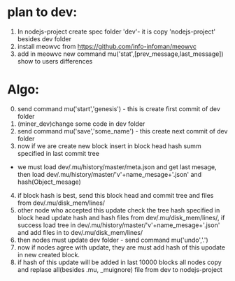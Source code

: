 # plan to dev:
1) In nodejs-project create spec folder 'dev'- it is copy 'nodejs-project' besides dev folder
2) install meowvc from https://github.com/info-infoman/meowvc
3) add in meowvc new command mu('stat',[prev_message,last_message]) show to users differences

# Algo:
0) send command mu('start','genesis') - this is create first commit of dev folder
1) (miner_dev)change some code in dev folder
2) send command mu('save','some_name') - this create next commit of dev folder
3) now if we are create new block insert in block head hash summ specified in last commit tree 
- we must load dev/.mu/history/master/meta.json and get last mesage, then load dev/.mu/history/master/'v'+name_mesage+'.json' and hash(Object_mesage)
4) if block hash is best, send this block head and commit tree and files from dev/.mu/disk_mem/lines/ 
5) other node who accepted this update check the tree hash specified in block head update hash and hash files from dev/.mu/disk_mem/lines/, if success
load tree in dev/.mu/history/master/'v'+name_mesage+'.json' and add files in to dev/.mu/disk_mem/lines/
6) then nodes must update dev folder - send command mu('undo','.')
7) now if nodes agree with update, they are must add hash of this upodate in new created block.
8) if hash of this update will be added in last 10000 blocks all nodes copy and replase all(besides .mu, _muignore) file from dev to nodejs-project

